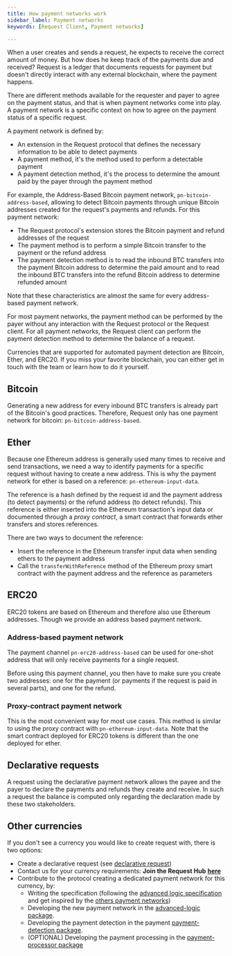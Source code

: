 ```yaml
---
title: How payment networks work
sidebar_label: Payment networks
keywords: [Request Client, Payment networks]

---
```


When a user creates and sends a request, he expects to receive the correct amount of money. But how does he keep track of the payments due and received? Request is a ledger that documents requests for payment but doesn't directly interact with any external blockchain, where the payment happens. 

There are different methods available for the requester and payer to agree on the payment status, and that is when payment networks come into play. A payment network is a specific context on how to agree on the payment status of a specific request.

A payment network is defined by:
* An extension in the Request protocol that defines the necessary information to be able to detect payments
* A payment method, it's the method used to perform a detectable payment
* A payment detection method, it's the process to determine the amount paid by the payer through the payment method

For example, the Address-Based Bitcoin payment network, `pn-bitcoin-address-based`, allowing to detect Bitcoin payments through unique Bitcoin addresses created for the request's payments and refunds. For this payment network:
* The Request protocol's extension stores the Bitcoin payment and refund addresses of the request
* The payment method is to perform a simple Bitcoin transfer to the payment or the refund address
* The payment detection method is to read the inbound BTC transfers into the payment Bitcoin address to determine the paid amount and to read the inbound BTC transfers into the refund Bitcoin address to determine refunded amount

Note that these characteristics are almost the same for every address-based payment network.

For most payment networks, the payment method can be performed by the payer without any interaction with the Request protocol or the Request client.
For all payment networks, the Request client can perform the payment detection method to determine the balance of a request.

Currencies that are supported for automated payment detection are Bitcoin, Ether, and ERC20. If you miss your favorite blockchain, you can either get in touch with the team or learn how to do it yourself.

## Bitcoin

Generating a new address for every inbound BTC transfers is already part of the Bitcoin's good practices. Therefore, Request only has one payment network for bitcoin: `pn-bitcoin-address-based`.

## Ether

Because one Ethereum address is generally used many times to receive and send transactions, we need a way to identify payments for a specific request without having to create a new address. This is why the payment network for ether is based on a reference: `pn-ethereum-input-data`.

The reference is a hash defined by the request id and the payment address (to detect payments) or the refund address (to detect refunds). This reference is either inserted into the Ethereum transaction's input data or documented through a *proxy contract*, a smart contract that forwards ether transfers and stores references.

There are two ways to document the reference:
* Insert the reference in the Ethereum transfer input data when sending ethers to the payment address
* Call the `transferWithReference` method of the Ethereum proxy smart contract with the payment address and the reference as parameters

## ERC20

ERC20 tokens are based on Ethereum and therefore also use Ethereum addresses. Though we provide an address based payment network. 

### Address-based payment network
The payment channel `pn-erc20-address-based` can be used for one-shot address that will only receive payments for a single request.

Before using this payment channel, you then have to make sure you create two addresses: one for the payment (or payments if the request is paid in several parts), and one for the refund.

### Proxy-contract payment network
This is the most convenient way for most use cases. This method is similar to using the proxy contract with `pn-ethereum-input-data`. Note that the smart contract deployed for ERC20 tokens is different than the one deployed for ether.

## Declarative requests

A request using the declarative payment network allows the payee and the payer to declare the payments and refunds they create and receive.
In such a request the balance is computed only regarding the declaration made by these two stakeholders.

## Other currencies 

If you don't see a currency you would like to create request with, there is two options:
- Create a declarative request (see [declarative request](TODO))
- Contact us for your currency requirements: **Join the Request Hub** [**here**](https://join.slack.com/t/requesthub/shared_invite/enQtMjkwNDQwMzUwMjI3LWNlYTlmODViMmE3MzY0MWFiMTUzYmNiMWEyZmNiNWZhMjM3MTEzN2JkZTMxN2FhN2NmODFkNmU5MDBmOTUwMjA)
- Contribute to the protocol creating a dedicated payment network for this currency, by:
  - Writing the specification (following the [advanced logic specification](https://github.com/RequestNetwork/requestNetwork/blob/master/packages/advanced-logic/specs/advanced-logic-specs-0.1.0.md) and get inspired by the [others payment networks](https://github.com/RequestNetwork/requestNetwork/tree/master/packages/advanced-logic/specs))
  - Developing the new payment network in the [advanced-logic package](https://github.com/RequestNetwork/requestNetwork/tree/master/packages/advanced-logic/src/extensions/payment-network).
  - Developing the payment detection in the payment [payment-detection package](https://github.com/RequestNetwork/requestNetwork/tree/master/packages/payment-detection).
  - (OPTIONAL) Developing the payment processing in the [payment-processor package](https://github.com/RequestNetwork/requestNetwork/tree/master/packages/payment-detection)
